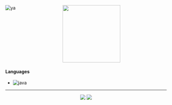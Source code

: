
<p align="center">
    <img alt="ya" src="https://i.imgur.com/ZDccPrX.gif" align="left"/>
    <img height="180em" src="https://github-readme-stats.vercel.app/api?username=dxb1l&show_icons=true&theme=graywhite&include_all_commits=true&count_private=true"/>
</p>

#### Languages
- ![java](https://img.shields.io/badge/-Java-000000?style=flat-square&logo=java)

---

<p align="center">
    <a href=""><img src="https://img.shields.io/badge/-dxb1l_0001-000000?style=flat-square&logo=discord"/></a>
    <a href="https://www.youtube.com/channel/UCHjNbmADYsFM5tMpBqoIuvw"><img src="https://img.shields.io/badge/-Miko242-000000?style=flat-square&logo=youtube"/></a>
</p>
